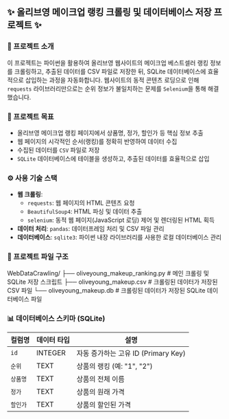 ## ✨ 올리브영 메이크업 랭킹 크롤링 및 데이터베이스 저장 프로젝트 ✨

### 🚀 프로젝트 소개

이 프로젝트는 파이썬을 활용하여 올리브영 웹사이트의 메이크업 베스트셀러 랭킹 정보를 크롤링하고, 추출된 데이터를 CSV 파일로 저장한 뒤, SQLite 데이터베이스에 효율적으로 삽입하는 과정을 자동화합니다. 웹사이트의 동적 콘텐츠 로딩으로 인해 `requests` 라이브러리만으로는 순위 정보가 불일치하는 문제를 `Selenium`을 통해 해결했습니다.

### 🎯 프로젝트 목표

* 올리브영 메이크업 랭킹 페이지에서 상품명, 정가, 할인가 등 핵심 정보 추출
* 웹 페이지의 시각적인 순서(랭킹)를 정확히 반영하여 데이터 수집
* 수집된 데이터를 `CSV` 파일로 저장
* `SQLite` 데이터베이스에 테이블을 생성하고, 추출된 데이터를 효율적으로 삽입

### ⚙️ 사용 기술 스택

* **웹 크롤링**:
    * `requests`: 웹 페이지의 HTML 콘텐츠 요청
    * `BeautifulSoup4`: HTML 파싱 및 데이터 추출
    * `selenium`: 동적 웹 페이지(JavaScript 로딩) 제어 및 렌더링된 HTML 획득
* **데이터 처리**: `pandas`: 데이터프레임 처리 및 CSV 파일 관리
* **데이터베이스**: `sqlite3`: 파이썬 내장 라이브러리를 사용한 로컬 데이터베이스 관리

### 📂 프로젝트 파일 구조
WebDataCrawling/
├── oliveyoung_makeup_ranking.py  # 메인 크롤링 및 SQLite 저장 스크립트
├── oliveyoung_makeup.csv         # 크롤링된 데이터가 저장된 CSV 파일
└── oliveyoung_makeup.db          # 크롤링된 데이터가 저장된 SQLite 데이터베이스 파일

### 📊 데이터베이스 스키마 (SQLite)

| 컬럼명           | 데이터 타입     | 설명                    |
|------------------|----------------|--------------------------|
| `id`             | INTEGER        | 자동 증가하는 고유 ID (Primary Key)   |
| `순위`           | TEXT           | 상품의 랭킹 (예: "1", "2")         |
| `상품명`         | TEXT           | 상품의 전체 이름            |
| `정가`           | TEXT           | 상품의 원래 가격          |
| `할인가`         | TEXT           | 상품의 할인된 가격        |
